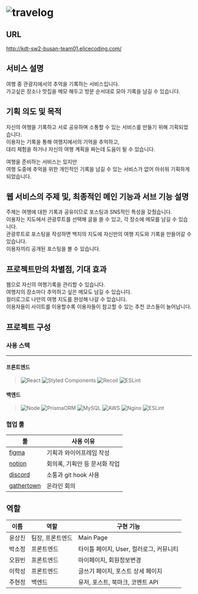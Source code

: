 # ![travelog](https://user-images.githubusercontent.com/80265536/181826144-fcd582ee-f000-4f4d-a55c-6fc5637d58b6.jpg)

## URL
http://kdt-sw2-busan-team01.elicecoding.com/

## 서비스 설명
여행 중 관광지에서의 추억을 기록하는 서비스입니다.  
가고싶은 장소나 맛집을 메모 해두고 방문 순서대로 모아 기록을 남길 수 있습니다. 

## 기획 의도 및 목적
자신의 여행을 기록하고 서로 공유하며 소통할 수 있는 서비스를 만들기 위해 기획되었습니다.  
이용자는 기록을 통해 여행지에서의 기억을 추억하고,  
대리 체험을 하거나 자신의 여행 계획을 짜는데 도움이 될 수 있습니다.  

여행을 준비하는 서비스는 있지만  
여행 도중에 추억을 위한 개인적인 기록을 남길 수 있는 서비스가 없어 아쉬워 기획하게 되었습니다.

## 웹 서비스의 주제 및, 최종적인 메인 기능과 서브 기능 설명
주제는 여행에 대한 기록과 공유이므로 포스팅과 SNS적인 특성을 갖췄습니다.  
이용자는 지도에서 관광루트를 선택해 글을 쓸 수 있고, 각 장소에 메모를 남길 수 있습니다.  
관광루트로 포스팅을 작성하면 백지의 지도에 자신만의 여행 지도와 기록을 만들어갈 수 있습니다.  
이용자끼리 공개된 포스팅을 볼 수 있습니다.

## 프로젝트만의 차별점, 기대 효과
웹으로 자신의 여행기록을 관리할 수 있습니다.  
여행지의 장소마다 추억하고 싶은 메모도 남길 수 있습니다.  
컬러로그로 나만의 여행 지도를 완성해 나갈 수 있습니다.  
이용자들이 사이트를 이용할수록 이용자들이 참고할 수 있는 추천 코스들이 늘어납니다.

## 프로젝트 구성

### 사용 스택
---
#### 프론트엔드
> ![React](https://img.shields.io/badge/react-%2320232a.svg?style=for-the-badge&logo=react&logoColor=%2361DAFB)
> ![Styled Components](https://img.shields.io/badge/styled--components-DB7093?style=for-the-badge&logo=styled-components&logoColor=white)
> ![Recoil](https://img.shields.io/badge/Recoil-DB7093?style=for-the-badge&logo=Recoil&logoColor=white)
> ![ESLint](https://img.shields.io/badge/ESLint-4B3263?style=for-the-badge&logo=eslint&logoColor=white)

#### 백엔드
> ![Node](https://img.shields.io/badge/Node-%2300f.svg?style=for-the-badge&logo=Node&logoColor=white)
> ![PrismaORM](https://img.shields.io/badge/PrismaORM-4B3263?style=for-the-badge&logo=PrismaORM&logoColor=white)
> ![MySQL](https://img.shields.io/badge/mysql-%2300f.svg?style=for-the-badge&logo=mysql&logoColor=white)
> ![AWS](https://img.shields.io/badge/AWS-%23FF9900.svg?style=for-the-badge&logo=amazon-aws&logoColor=white)
> ![Nginx](https://img.shields.io/badge/nginx-%23009639.svg?style=for-the-badge&logo=nginx&logoColor=white)
> ![ESLint](https://img.shields.io/badge/ESLint-4B3263?style=for-the-badge&logo=eslint&logoColor=white)

### 협업 툴

| 툴 | 사용 이유 | 
| ------ | ------ |
| [figma](https://www.figma.com/file/nILBlBoJHPI8YajW3vfw4Z/team1?node-id=0%3A1)     | 기획과 와이어프레임 작성   |
| [notion](https://www.notion.so/1-5c815b295a944821aab1cae6734128fc)   | 회의록, 기획안 등 문서화 작업 |
| [discord](https://img.shields.io/badge/discord-%23009639.svg?style=for-the-badge&logo=discord&logoColor=white)  | 소통과 git hook 사용  |
| [gathertown](https://img.shields.io/badge/gathertown-%23009639.svg?style=for-the-badge&logo=gathertown&logoColor=white)  | 온라인 회의 |

## 역할
| 이름 | 역할 | 구현 기능 | 
| ------ | ------ | ------ |
| 윤상진    |  팀장, 프론트엔드  | Main Page |
| 박소정   | 프론트엔드    | 타이틀 페이지, User, 컬러로그, 커뮤니티  |
| 오원빈   | 프론트엔드    | 마이페이지, 회원정보변경  |
| 이학성  | 프론트엔드        | 글쓰기 페이지, 포스트 상세 페이지 |
| 주현정 | 백엔드 | 유저, 포스트, 북마크, 코멘트 API |
